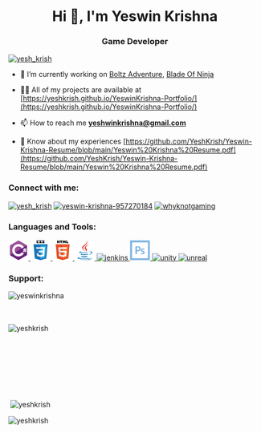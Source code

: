 <h1 align="center">Hi 👋, I'm Yeswin Krishna</h1>
<h3 align="center">Game Developer</h3>

<p align="left"> <a href="https://twitter.com/yesh_krish" target="blank"><img src="https://img.shields.io/twitter/follow/yesh_krish?logo=twitter&style=for-the-badge" alt="yesh_krish" /></a> </p>

- 🔭 I’m currently working on [Boltz Adventure](https://github.com/YeshKrish/Boltz-Adventure), [Blade Of Ninja](https://github.com/YeshKrish/Blade-of-the-Night)

- 👨‍💻 All of my projects are available at [https://yeshkrish.github.io/YeswinKrishna-Portfolio/](https://yeshkrish.github.io/YeswinKrishna-Portfolio/)

- 📫 How to reach me **yeshwinkrishna@gmail.com**

- 📄 Know about my experiences [https://github.com/YeshKrish/Yeswin-Krishna-Resume/blob/main/Yeswin%20Krishna%20Resume.pdf](https://github.com/YeshKrish/Yeswin-Krishna-Resume/blob/main/Yeswin%20Krishna%20Resume.pdf)

<h3 align="left">Connect with me:</h3>
<p align="left">
<a href="https://twitter.com/yesh_krish" target="blank"><img align="center" src="https://raw.githubusercontent.com/rahuldkjain/github-profile-readme-generator/master/src/images/icons/Social/twitter.svg" alt="yesh_krish" height="30" width="40" /></a>
<a href="https://linkedin.com/in/yeswin-krishna-957270184" target="blank"><img align="center" src="https://raw.githubusercontent.com/rahuldkjain/github-profile-readme-generator/master/src/images/icons/Social/linked-in-alt.svg" alt="yeswin-krishna-957270184" height="30" width="40" /></a>
<a href="https://www.youtube.com/c/whyknotgaming" target="blank"><img align="center" src="https://raw.githubusercontent.com/rahuldkjain/github-profile-readme-generator/master/src/images/icons/Social/youtube.svg" alt="whyknotgaming" height="30" width="40" /></a>
</p>

<h3 align="left">Languages and Tools:</h3>
<p align="left"> <a href="https://www.w3schools.com/cs/" target="_blank" rel="noreferrer"> <img src="https://raw.githubusercontent.com/devicons/devicon/master/icons/csharp/csharp-original.svg" alt="csharp" width="40" height="40"/> </a> <a href="https://www.w3schools.com/css/" target="_blank" rel="noreferrer"> <img src="https://raw.githubusercontent.com/devicons/devicon/master/icons/css3/css3-original-wordmark.svg" alt="css3" width="40" height="40"/> </a> <a href="https://www.w3.org/html/" target="_blank" rel="noreferrer"> <img src="https://raw.githubusercontent.com/devicons/devicon/master/icons/html5/html5-original-wordmark.svg" alt="html5" width="40" height="40"/> </a> <a href="https://www.java.com" target="_blank" rel="noreferrer"> <img src="https://raw.githubusercontent.com/devicons/devicon/master/icons/java/java-original.svg" alt="java" width="40" height="40"/> </a> <a href="https://www.jenkins.io" target="_blank" rel="noreferrer"> <img src="https://www.vectorlogo.zone/logos/jenkins/jenkins-icon.svg" alt="jenkins" width="40" height="40"/> </a> <a href="https://www.photoshop.com/en" target="_blank" rel="noreferrer"> <img src="https://raw.githubusercontent.com/devicons/devicon/master/icons/photoshop/photoshop-line.svg" alt="photoshop" width="40" height="40"/> </a> <a href="https://unity.com/" target="_blank" rel="noreferrer"> <img src="https://www.vectorlogo.zone/logos/unity3d/unity3d-icon.svg" alt="unity" width="40" height="40"/> </a> <a href="https://unrealengine.com/" target="_blank" rel="noreferrer"> <img src="https://raw.githubusercontent.com/kenangundogan/fontisto/036b7eca71aab1bef8e6a0518f7329f13ed62f6b/icons/svg/brand/unreal-engine.svg" alt="unreal" width="40" height="40"/> </a> </p>

<h3 align="left">Support:</h3>
<p><a href="https://www.buymeacoffee.com/yeswinkrishna"> <img align="left" src="https://cdn.buymeacoffee.com/buttons/v2/default-yellow.png" height="50" width="210" alt="yeswinkrishna" /></a></p><br><br><br>

<p><img align="left" src="https://github-readme-stats.vercel.app/api/top-langs?username=yeshkrish&show_icons=true&theme=dark&title_color=ca4e4e&text_color=dedede&locale=en&layout=compact" alt="yeshkrish" /></p><br><br><br><br><br><br><br><br>

<p>&nbsp;<img align="center" src="https://github-readme-stats.vercel.app/api?username=yeshkrish&show_icons=true&theme=tokyonight&title_color=2b72e3&text_color=ffffff&locale=en" alt="yeshkrish" /></p>

<p><img align="center" src="https://github-readme-streak-stats.herokuapp.com/?user=yeshkrish&theme=dark" alt="yeshkrish" /></p>

